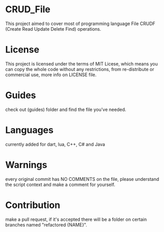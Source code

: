# CRUD_File
This project aimed to cover most of programming language File CRUDF (Create Read Update Delete Find) operations.

# License
This project is licensed under the terms of MIT Licese, which means you can copy the whole code without any restrictions, from re-distribute or commercial use, more info on LICENSE file.

# Guides
check out (guides) folder and find the file you've needed.

# Languages
currently added for dart, lua, C++, C# and Java

# Warnings
every original commit has NO COMMENTS on the file, please understand the script context and make a comment for yourself.

# Contribution
make a pull request, if it's accepted there will be a folder on certain branches named "refactored {NAME}".
